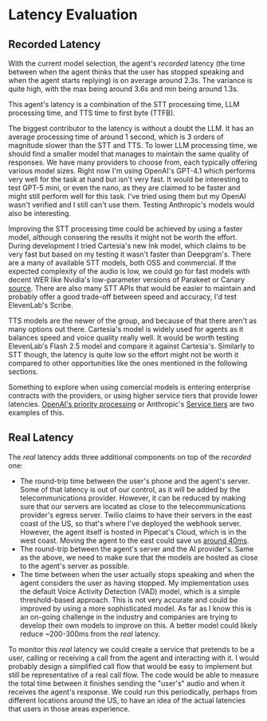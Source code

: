 # Latency Evaluation

## Recorded Latency

With the current model selection, the agent's _recorded_ latency (the time between when the agent thinks that the user has stopped speaking and when the agent starts replying) is on average around 2.3s. The variance is quite high, with the max being around 3.6s and min being around 1.3s.

This agent's latency is a combination of the STT processing time, LLM processing time, and TTS time to first byte (TTFB).

The biggest contributor to the latency is without a doubt the LLM. It has an average processing time of around 1 second, which is 3 orders of magnitude slower than the STT and TTS. To lower LLM processing time, we should find a smaller model that manages to maintain the same quality of responses. We have many providers to choose from, each typically offering various model sizes. Right now I'm using OpenAI's GPT-4.1 which performs very well for the task at hand but isn't very fast. It would be interesting to test GPT-5 mini, or even the nano, as they are claimed to be faster and might still perform well for this task. I've tried using them but my OpenAI wasn't verified and I still can't use them. Testing Anthropic's models would also be interesting.

Improving the STT processing time could be achieved by using a faster model, although consering the results it might not be worth the effort. During development I tried Cartesia's new Ink model, which claims to be very fast but based on my testing it wasn't faster than Deepgram's. There are a many of available STT models, both OSS and commercial. If the expected complexity of the audio is low, we could go for fast models with decent WER like Nvidia's low-parameter versions of Parakeet or Canary [source](https://huggingface.co/spaces/hf-audio/open_asr_leaderboard). There are also many STT APIs that would be easier to maintain and probably offer a good trade-off between speed and accuracy, I'd test ElevenLab's Scribe.

TTS models are the newer of the group, and because of that there aren't as many options out there. Cartesia's model is widely used for agents as it balances speed and voice quality really well. It would be worth testing ElevenLab's Flash 2.5 model and compare it against Cartesia's. Similarly to STT though, the latency is quite low so the effort might not be worth it compared to other opportunities like the ones mentioned in the following sections.

Something to explore when using comercial models is entering enterprise contracts with the providers, or using higher service tiers that provide lower latencies. [OpenAI's priority processing](https://openai.com/api-priority-processing/) or Anthropic's [Service tiers](https://docs.claude.com/en/api/service-tiers#get-started-with-priority-tier) are two examples of this.

## Real Latency

The _real_ latency adds three additional components on top of the _recorded_ one:
- The round-trip time between the user's phone and the agent's server. Some of that latency is out of our control, as it will be added by the telecommunications provider. However, it can be reduced by making sure that our servers are located as close to the telecommunications provider's egress server. Twilio claims to have their servers in the east coast of the US, so that's where I've deployed the webhook server. However, the agent itself is hosted in Pipecat's Cloud, which is in the west coast. Moving the agent to the east could save us [around 40ms](https://www.cloudping.co/).
- The round-trip between the agent's server and the AI provider's. Same as the above, we need to make sure that the models are hosted as close to the agent's server as possible.
- The time between when the user actually stops speaking and when the agent considers the user as having stopped. My implementation uses the default Voice Activity Detection (VAD) model, which is a simple threshold-based approach. This is not very accurate and could be improved by using a more sophisticated model. As far as I know this is an on-going challenge in the industry and companies are trying to develop their own models to improve on this. A better model could likely reduce ~200-300ms from the _real_ latency.

To monitor this _real_ latency we could create a service that pretends to be a user, calling or receiving a call from the agent and interacting with it. I would probably design a simplified call flow that would be easy to implement but still be representative of a real call flow. The code would be able to measure the total time between it finishes sending the "user's" audio and when it receives the agent's response. We could run this periodically, perhaps from different locations around the US, to have an idea of the actual latencies that users in those areas experience.